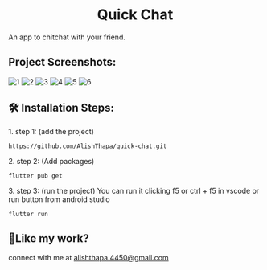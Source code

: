 <h1 align="center" id="title">Quick Chat</h1>


<p id="description">An app to chitchat with your friend.</p> 

<h2>Project Screenshots:</h2>


![1](https://github.com/AlishThapa/quick-chat/assets/104584175/637c44d3-c76d-4047-885d-4acb14148311)
![2](https://github.com/AlishThapa/quick-chat/assets/104584175/8532194c-3dee-49ab-8025-7dc8786791f2)
![3](https://github.com/AlishThapa/quick-chat/assets/104584175/195e602d-0a50-47b9-b82d-762a2f444314)
![4](https://github.com/AlishThapa/quick-chat/assets/104584175/8918ada0-7565-4acf-ba73-31b25095364a)
![5](https://github.com/AlishThapa/quick-chat/assets/104584175/dab321f3-474a-4eb7-8c1a-73269b43655a)
![6](https://github.com/AlishThapa/quick-chat/assets/104584175/2c937982-5baf-433d-84eb-0b215264fb14)


<h2>🛠️ Installation Steps:</h2>

<p>1. step 1: (add the project)</p>

```
https://github.com/AlishThapa/quick-chat.git
```

<p>2. step 2: (Add packages)</p>

```
flutter pub get
```

<p>3. step 3: (run the project) You can run it clicking f5 or ctrl + f5 in vscode or run button from android studio</p>

```
flutter run
```

<h2>💖Like my work?</h2>

connect with me at alishthapa.4450@gmail.com
